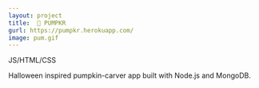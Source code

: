 ```yaml
---
layout: project
title:  🎃 PUMPKR
gurl: https://pumpkr.herokuapp.com/
image: pum.gif
---
```


JS/HTML/CSS

 Halloween inspired pumpkin-carver app built with Node.js and MongoDB.
